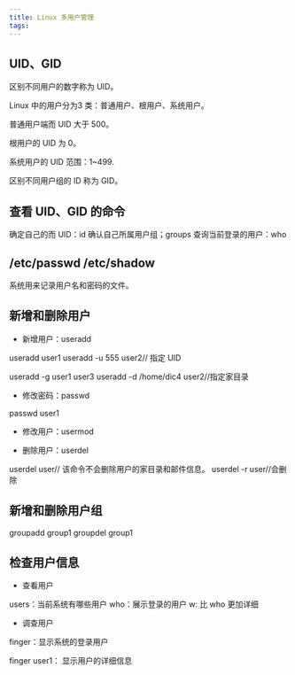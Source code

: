 ```yaml
---
title: Linux 多用户管理
tags:
---
```



## UID、GID

区别不同用户的数字称为 UID。


Linux 中的用户分为3 类：普通用户、根用户、系统用户。


普通用户端而 UID 大于 500。


根用户的 UID 为 0。

系统用户的 UID 范围：1~499.


区别不同用户组的 ID 称为 GID。


## 查看 UID、GID 的命令

确定自己的而 UID：id
确认自己所属用户组；groups
查询当前登录的用户：who


## /etc/passwd /etc/shadow


系统用来记录用户名和密码的文件。


## 新增和删除用户


* 新增用户：useradd

useradd user1
useradd -u 555 user2// 指定 UID

useradd -g user1 user3
useradd -d /home/dic4 user2//指定家目录


* 修改密码：passwd

passwd user1


* 修改用户：usermod

* 删除用户：userdel

userdel user// 该命令不会删除用户的家目录和邮件信息。
userdel -r user//会删除


## 新增和删除用户组

groupadd group1
groupdel group1


## 检查用户信息


* 查看用户


users：当前系统有哪些用户
who：展示登录的用户
w: 比 who 更加详细


* 调查用户


finger：显示系统的登录用户

finger user1： 显示用户的详细信息

